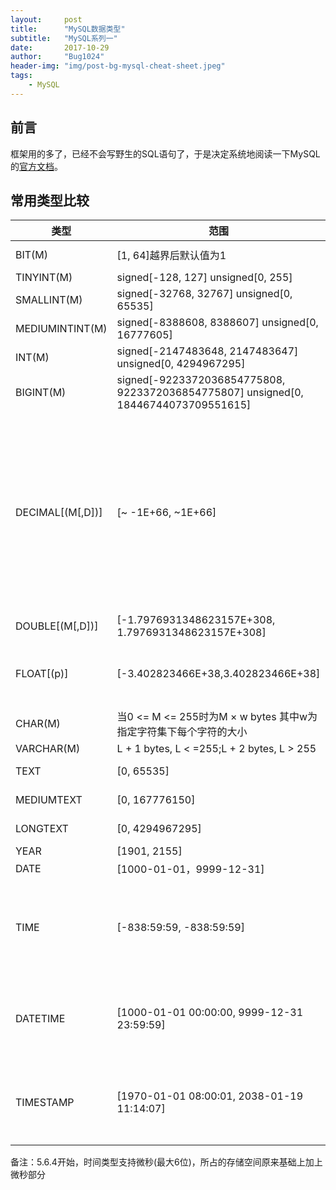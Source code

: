 ```yaml
---
layout:     post
title:      "MySQL数据类型"
subtitle:   "MySQL系列一"
date:       2017-10-29
author:     "Bug1024"
header-img: "img/post-bg-mysql-cheat-sheet.jpeg"
tags:
    - MySQL
---
```


## 前言
框架用的多了，已经不会写野生的SQL语句了，于是决定系统地阅读一下MySQL的[官方文档](https://dev.mysql.com/doc/refman/5.7/en/)。

## 常用类型比较

|类型             | 范围                                                                              |   存储空间               | 备注 |
|-----------------|-----------------------------------------------------------------------------------|--------------------------|------|
|BIT(M)           |[1, 64]越界后默认值为1                                                             | (M+7)/8 bytes            |      |
|TINYINT(M)       |signed[-128, 127] unsigned[0, 255]                                                 | 1bytes                   |      |
|SMALLINT(M)      |signed[-32768, 32767] unsigned[0, 65535]                                           | 2bytes                   |      |
|MEDIUMINTINT(M)  |signed[-8388608, 8388607] unsigned[0, 16777605]                                    | 3bytes                   |      |
|INT(M)           |signed[-2147483648, 2147483647] unsigned[0, 4294967295]                             | 4bytes                  |      |
|BIGINT(M)        |signed[-9223372036854775808, 9223372036854775807] unsigned[0, 18446744073709551615] | 8bytes                  |      |
|DECIMAL[(M[,D])] |[~ -1E+66, ~1E+66]                                                                 | 8bytes                   |M数字的总数（精度），D是小数点后的数字（刻度）, M最大65，溢出后默认值为10，D最大30，溢出后默认值为0|
|DOUBLE[(M[,D])]  |[-1.7976931348623157E+308, 1.7976931348623157E+308]                                | 8bytes                   |      |
|FLOAT[(p)]       |[-3.402823466E+38,3.402823466E+38]                                                 | 4bytes, 0 <= p <= 24;8bytes, 25 <= p <= 53| |
|CHAR(M)          |当0 <= M <= 255时为M × w bytes 其中w为指定字符集下每个字符的大小                   |                           |     |
|VARCHAR(M)       |L + 1 bytes, L < =255;L + 2 bytes, L > 255                                         |                           |     |
|TEXT             |[0, 65535]                                                                         |L + 2 bytes                |     |
|MEDIUMTEXT       |[0, 167776150]                                                                     |L + 3 bytes                |     |
|LONGTEXT         |[0, 4294967295]                                                                    |L + 4 bytes                |     |
|YEAR             |[1901, 2155]                                                                       | 1bytes                    |     |
|DATE             |[1000-01-01，9999-12-31]                                                           | 3bytes                    |     |
|TIME             |[-838:59:59,  -838:59:59]                                                          | 3bytes                    |5.6.4开始 5.6.4开始 3 bytes + fractional seconds storage|
|DATETIME         |[1000-01-01 00:00:00, 9999-12-31 23:59:59]                                         | 8bytes                    |5.6.4开始 5 bytes + fractional seconds storage|
|TIMESTAMP        |[1970-01-01 08:00:01, 2038-01-19 11:14:07]                                         | 4bytes                    |5.6.4开始 4 bytes + fractional seconds storage|

备注：5.6.4开始，时间类型支持微秒(最大6位)，所占的存储空间原来基础上加上微秒部分


